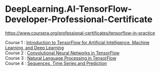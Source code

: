 # DeepLearning.AI-TensorFlow-Developer-Professional-Certificate

https://www.coursera.org/professional-certificates/tensorflow-in-practice

Course 1 : [Introduction to TensorFlow for Artificial Intelligence, Machine Learning, and Deep Learning](https://www.coursera.org/learn/introduction-tensorflow?specialization=tensorflow-in-practice)<br>
Course 2 : [Convolutional Neural Networks in TensorFlow](https://www.coursera.org/learn/convolutional-neural-networks-tensorflow?specialization=tensorflow-in-practice)<br>
Course 3 : [Natural Language Processing in TensorFlow](https://www.coursera.org/learn/natural-language-processing-tensorflow?specialization=tensorflow-in-practice)<br>
Course 4 : [Sequences, Time Series and Prediction](https://www.coursera.org/learn/tensorflow-sequences-time-series-and-prediction?specialization=tensorflow-in-practice)<br>
